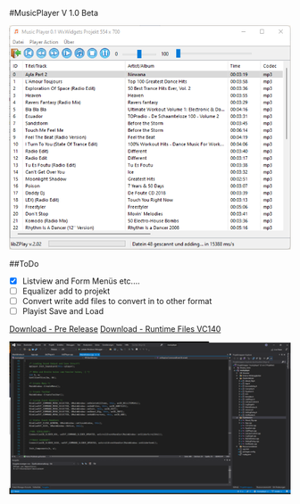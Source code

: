 #MusicPlayer V 1.0 Beta

<picture>
   <img alt="" src="https://github.com/thunderbird2013/musicplayer/blob/master/images/Screenshot_1.png">
</picture>

##ToDo
- [x] Listview and Form Menüs etc....
- [ ] Equalizer add to projekt
- [ ] Convert write add files to convert in to other format
- [ ] Playist Save and Load

[Download - Pre Release](https://github.com/thunderbird2013/musicplayer/releases)
[Download - Runtime Files VC140](https://github.com/thunderbird2013/musicplayer/blob/master/Runtime/VC_redist.x86.exe)

<picture> 
   <img alt="" src="https://github.com/thunderbird2013/musicplayer/blob/master/images/Screenshot_2.png">
</picture>

